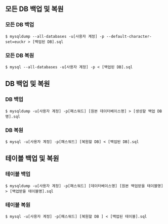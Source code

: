 ## 모든 DB 백업 및 복원

### 모든 DB 백업

```shell
$ mysqldump --all-databases -u[사용자 계정] -p --default-character-set=euckr > [백업된 DB].sql
```

### 모든 DB 복원

```shell
$ mysql --all-databases -u[사용자 계정] -p < [백업된 DB].sql
```





## DB 백업 및 복원

### DB 백업

```shell
$ mysqldump -u[사용자 계정] -p[패스워드] [원본 데이터베이스명] > [생성할 백업 DB명].sql
```

### DB 복원

```shell
$ mysql -u[사용자 계정] -p[패스워드] [복원할 DB] < [백업된 DB].sql
```



## 테이블 백업 및 복원

### 테이블 백업

```shell
$ mysqldump -u[사용자 계정] -p[패스워드] [데이터베이스명] [원본 백업받을 테이블명] > [백업받을 테이블명].sql
```

### 테이블 복원

```shell
$ mysql -u[사용자 계정] -p[패스워드] [복원할 DB ] < [백업된 테이블].sql
```



